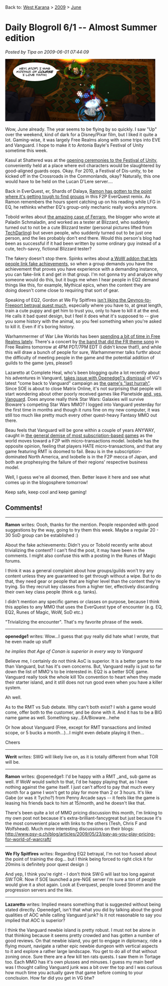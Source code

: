 Back to: [West Karana](/posts/westkarana.md) > [2009](/posts/2009/westkarana.md) > [June](./westkarana.md)
# Daily Blogroll 6/1 -- Almost Summer edition

*Posted by Tipa on 2009-06-01 07:44:09*

![Doesn't that humpback minion remind you of Underdog's nemesis, Bar Sinister?](../../../uploads/2009/06/dungeonparty.jpg "Doesn't that humpback minion remind you of Underdog's nemesis, Bar Sinister?")

Wow, June already. The year seems to be flying by so quickly. I saw "Up" over the weekend, kind of dark for a Disney/Pixar film, but I liked it quite a lot. Gaming-wise, it was largely Free Realms along with some trips into EVE and Vanguard. I hope to make it to Antonia Bayle's Festival of Unity sometime this week.

Kasul at Shattered was at the [opening ceremonies to the Festival of Unity](http://shatteredblog.wordpress.com/2009/06/01/festival-of-unity-opening-ceremonies/), conveniently held at a place where evil characters would be slaughtered by good-aligned guards oops. Okay. For 2010, a Festival of Dis-unity, to be kicked off in the Crossroads in the Commonlands, okay? Naturally, this one would have to be held on the Lucan D'Lere server....

Back in EverQuest, er, Shards of Dalaya, [Ramon has gotten to the point where it's getting tough to find groups](http://dalayan.wordpress.com/2009/05/31/still-alive-but-groupless/) in this F2P EverQuest remix. As Ramon remembers the hours spent catching up on his reading while LFG in EQ, he rethinks whether EQ's group-only mechanic really works anymore.

Tobold writes about [the amazing case of Ferraro](http://tobolds.blogspot.com/2009/06/facts-and-opinions.html), the blogger who wrote at Paladin Schmaladin, and worked as a tester at Blizzard, who suddenly turned out to not be a cute Blizzard tester (personal pictures lifted from [TechDarling](http://techdarling.wordpress.com/)) but seven people, who suddenly turned out to be just one person, and the lies probably don't end there. Would this person's blog had been as successful if it had been written by some ordinary guy instead of a cute, tech-savvy, fictional Blizzard tester?

The fakery doesn't stop there. Spinks writes about [a WoW addon that lets people link fake achievements](http://spinksville.wordpress.com/2009/06/01/is-it-cheating-to-fake-achievements/), so when a group demands you have the achievement that proves you have experience with a demanding instance, you can fake-link it and get in that group. I'm not gonna try and analyze why someone would do this, but it bugs me when I hear people in EQ2 demand things like this, for example, Mythical epics, when the content they are doing doesn't come close to requiring that sort of gear.

Speaking of EQ2, Gordon at We Fly Spitfires [isn't liking the Qeynos-to-Freeport betrayal quest much](http://blog.weflyspitfires.com/2009/05/31/pet-the-dog-feed-the-dog-terrible-quest-design/), especially where you have to, at great length, train a cute puppy and get him to trust you, only to have to kill it at the end. He calls it bad quest design, but I feel it does what it's supposed to -- give you some history with the animal, so you feel something when you're asked to kill it. Even if it's boring history.


Warhammermer of War Like Worlds has been [spending a bit of time in Free Realms lately](http://exploringwar.wordpress.com/2009/05/31/free-realms-summer-beach-party/). There's a concert by [the band that did the FR theme song](http://www.freerealmsinsider.com/content/76-dares-behind-scenes-free-realms) in Free Realms tomorrow at 4PM PDT/7PM EDT (I didn't know that!), and while this will draw a bunch of people for sure, Warhammermer talks furthr about the difficulty of meeting people in the game and the potential addition of guilds to the game (yes, please!)

Lazaretto at Complete Heal, who's been blogging quite a lot recently about his adventures in Vanguard, [takes issue with Openedge1's dismissal](http://www.completeheal.com/?p=1106) of VG's latest "come back to Vanguard" campaign as [the game's "last hurrah"](http://simple-n-complex.blogspot.com/2009/05/vanguard-offers-free-time.html). Since SOE is about to close Matrix Online, it's not surprising that people will start wondering about other poorly received games like Planetside [and, yes, Vanguard](http://epicdolls.com/beauturkey/?p=1516). Does anyone really think Star Wars: Galaxies will survive Bioware's competing Star Wars MMO? I logged into Vanguard yesterday for the first time in months and though it runs fine on my new computer, it was still too much like pretty much every other quest-heavy Fantasy MMO out there.

Beau feels that Vanguard will be gone within a couple of years ANYWAY, caught in [the general demise of most subscription-based games](http://epicdolls.com/beauturkey/?p=1516) as the world moves toward a F2P with micro-transactions model. Ixobelle has the opposite opinion, feeling that players HATE micro-transactions, and that any game featuring RMT is doomed to fail. Beau is in the subscription-dominated North America, and Ixobelle is in the F2P mecca of Japan, and both are prophesying the failure of their regions' respective business model.

Well, I guess we're all doomed, then. Better leave it here and see what comes up in the blogosphere tomorrow!

Keep safe, keep cool and keep gaming!

## Comments!

---

**Ramon** writes: Oooh, thanks for the mention. People responded with good suggestions by the way, going to try them this week. Maybe a regular 20 - 30 SoD group can be established :)

About the fake achievements: Didn't you or Tobold recently write about trivializing the content? I can't find the post, it may have been in the comments. I might also confuse this with a posting in the Runes of Magic forums.

I think it was a general complaint about how groups/guilds won't try any content unless they are guaranteed to get through without a wipe. But to do that, they need gear or people that are higher level than the content they're trying. So they recruit key classes from a higher tier, effectively discarding their own key class people (think e.g. tanks).

I didn't mention any specific games or classes on purpose, because I think this applies to any MMO that uses the EverQuest type of encounter (e.g. EQ, EQ2, Runes of Magic, WoW, SoD etc.)

"Trivializing the encounter". That's my favorite phrase of the week.

---

**openedge1** writes: Wow...I guess that guy really did hate what I wrote, that he even made up stuff

*he implies that Age of Conan is superior in every way to Vanguard*

Believe me, I certainly do not think AoC is superior. It is a better game to me than Vanguard, but has it's own concerns. But, Vanguard really is just so far down the list of MMO's to be interested in. EQ2 is a better SOE game.
Vanguard really took the whole kill 10x convention to heart when they made their starter island, and it still does not run good even when you have a killer system.

Ah well.

As to the RMT vs Sub debate. Why can't both exist? I wish a game would come, offer both to the customer, and be done with it. And it has to be a BIG name game as well. Something say...EA/Bioware...hehe

Or how about Vanguard (Free, except for RMT transactions and limited scope, or 5 bucks a month...)...I might even debate playing it then...

Cheers

---

**Werit** writes: SWG will likely live on, as it is totally different from what TOR will be.

---

**Ramon** writes: @openedge1: I'd be happy with a RMT \_and\_ sub game as well. If WoW would switch to that, I'd be happy playing that, as I have nothing against the game itself. I just can't afford to pay that much every month for a game I won't get to play for more than 2 or 3 hours. It's like Gabe (or was it Tycho?) from Penny Arcade says -- it feels like the game is leasing his friends back to him at 15/month, and he doesn't like that.

There's been quite a lot of MMO pricing discussion this month, I'm linking to my own post not because it's extra-brilliant-fancygreat but just because it's the most convenient place with links to the others (Tesh, Chris F and Wolfshead). Much more interesting discussions on their blogs: http://www.psy-q.ch/blog/articles/2009/05/23/pay-as-you-play-pricing-for-world-of-warcraft/

---

**We Fly Spitfires** writes: Regarding EQ2 betrayal, I'm not too fussed about the point of training the dog... but I think being forced to right click it for 20mins is definitely poor quest design :)

And yep, I think you're right - I don't think SW:G will last too long against SW:TOR. Now if SOE launched a pre-NGE server I'm sure a ton of people would give it a shot again. Look at Everquest, people loved Stromm and the progression servers and the like.

---

**Lazaretto** writes: Implied means something that is suggested without being stated directly. Openedge1, isn't that what you did by talking about the good qualities of AOC while calling Vanguard junk? Is it not reasonable to say you implied that AOC is superior?

I think the Vanguard newbie island is pretty robust. I must not be alone in that thinking because it seems pretty crowded and has gotten a number of good reviews. On that newbie island, you get to engage in diplomacy, ride a flying mount, navigate a rather epic newbie dungeon with vertical aspects to it and explore a rather large landscape. You get to do all of that without zoning once. Sure there are a few kill ten rats quests. I saw them in Tortage too. Each MMO has it's own plusses and minuses. I guess my main beef was I thought calling Vanguard junk was a bit over the top and I was curious how much time you actually gave that game before coming to your conclsuion. How far did you get in VG btw?

